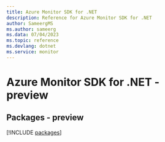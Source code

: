 ```yaml
---
title: Azure Monitor SDK for .NET
description: Reference for Azure Monitor SDK for .NET
author: SameergMS
ms.author: sameerg
ms.data: 07/04/2023
ms.topic: reference
ms.devlang: dotnet
ms.service: monitor
---
```

# Azure Monitor SDK for .NET - preview
## Packages - preview
[!INCLUDE [packages](monitor-index.md)]